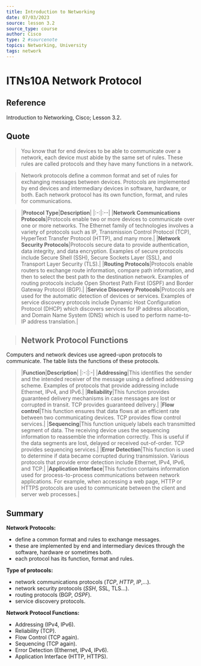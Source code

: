 ```yaml
---
title: Introduction to Networking
date: 07/03/2023
source: lesson 3.2
source_type: course
author: Cisco
type: 2 #sourcenote
topics: Networking, University
tags: network
---
```

# ITNs10A Network Protocol

## **Reference**
Introduction to Networking, Cisco; Lesson 3.2.

## **Quote**
> You know that for end devices to be able to communicate over a network, each device must abide by the same set of rules. These rules are called protocols and they have many functions in a network.

> Network protocols define a common format and set of rules for exchanging messages between devices. Protocols are implemented by end devices and intermediary devices in software, hardware, or both. Each network protocol has its own function, format, and rules for communications.

> |**Protocol Type**|**Description**|
|:-:|:--|
|**Network Communications Protocols**|Protocols enable two or more devices to communicate over one or more networks. The Ethernet family of technologies involves a variety of protocols such as IP, Transmission Control Protocol (TCP), HyperText Transfer Protocol (HTTP), and many more.|
|**Network Security Protocols**|Protocols secure data to provide authentication, data integrity, and data encryption. Examples of secure protocols include Secure Shell (SSH), Secure Sockets Layer (SSL), and Transport Layer Security (TLS).|
|**Routing Protocols**|Protocols enable routers to exchange route information, compare path information, and then to select the best path to the destination network. Examples of routing protocols include Open Shortest Path First (OSPF) and Border Gateway Protocol (BGP).|
|**Service Discovery Protocols**|Protocols are used for the automatic detection of devices or services. Examples of service discovery protocols include Dynamic Host Configuration Protocol (DHCP) which discovers services for IP address allocation, and Domain Name System (DNS) which is used to perform name-to-IP address translation.|

> ## Network Protocol Functions
Computers and network devices use agreed-upon protocols to communicate. The table lists the functions of these protocols.

> |**Function**|**Description**|
|:-:|:-|
|**Addressing**|This identifies the sender and the intended receiver of the message using a defined addressing scheme. Examples of protocols that provide addressing include Ethernet, IPv4, and IPv6.|
|**Reliability**|This function provides guaranteed delivery mechanisms in case messages are lost or corrupted in transit. TCP provides guaranteed delivery.|
|**Flow control**|This function ensures that data flows at an efficient rate between two communicating devices. TCP provides flow control services.|
|**Sequencing**|This function uniquely labels each transmitted segment of data. The receiving device uses the sequencing information to reassemble the information correctly. This is useful if the data segments are lost, delayed or received out-of-order. TCP provides sequencing services.|
|**Error Detection**|This function is used to determine if data became corrupted during transmission. Various protocols that provide error detection include Ethernet, IPv4, IPv6, and TCP.|
|**Application Interface**|This function contains information used for process-to-process communications between network applications. For example, when accessing a web page, HTTP or HTTPS protocols are used to communicate between the client and server web processes.|

## **Summary**
**Network Protocols:**
- define a common format and rules to exchange messages.
- these are implemented by end and intermediary devices through the software, hardware or sometimes both.
- each protocol has its function, format and rules.


**Type of protocols:**
- network communications protocols (*TCP*, *HTTP*, *IP*,...).
- network security protocols (*SSH*, SSL, TLS...).
- routing protocols (BGP, *OSPF*).
- service discovery protocols.

**Network Protocol Functions:**
- Addressing (IPv4, IPv6).
- Reliability (TCP).
- Flow Control (TCP again).
- Sequencing (TCP again).
- Error Detection (Ethernet, IPv4, IPv6).
- Application Interface (HTTP, HTTPS).